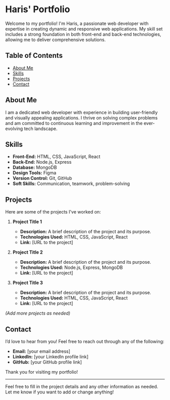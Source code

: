# Haris' Portfolio

Welcome to my portfolio! I'm Haris, a passionate web developer with expertise in creating dynamic and responsive web applications. My skill set includes a strong foundation in both front-end and back-end technologies, allowing me to deliver comprehensive solutions.

## Table of Contents

- [About Me](#about-me)
- [Skills](#skills)
- [Projects](#projects)
- [Contact](#contact)

## About Me

I am a dedicated web developer with experience in building user-friendly and visually appealing applications. I thrive on solving complex problems and am committed to continuous learning and improvement in the ever-evolving tech landscape.

## Skills

- **Front-End:** HTML, CSS, JavaScript, React
- **Back-End:** Node.js, Express
- **Database:** MongoDB
- **Design Tools:** Figma
- **Version Control:** Git, GitHub
- **Soft Skills:** Communication, teamwork, problem-solving

## Projects

Here are some of the projects I've worked on:

1. **Project Title 1**
   - **Description:** A brief description of the project and its purpose.
   - **Technologies Used:** HTML, CSS, JavaScript, React
   - **Link:** [URL to the project]

2. **Project Title 2**
   - **Description:** A brief description of the project and its purpose.
   - **Technologies Used:** Node.js, Express, MongoDB
   - **Link:** [URL to the project]

3. **Project Title 3**
   - **Description:** A brief description of the project and its purpose.
   - **Technologies Used:** HTML, CSS, JavaScript, React
   - **Link:** [URL to the project]

*(Add more projects as needed)*

## Contact

I’d love to hear from you! Feel free to reach out through any of the following:

- **Email:** [your email address]
- **LinkedIn:** [your LinkedIn profile link]
- **GitHub:** [your GitHub profile link]

Thank you for visiting my portfolio!

---

Feel free to fill in the project details and any other information as needed. Let me know if you want to add or change anything!
